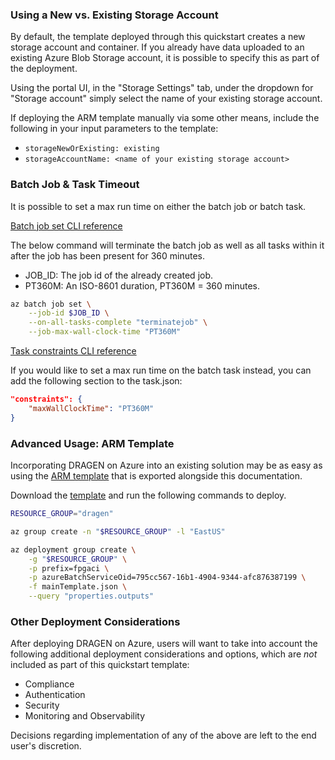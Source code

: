### Using a New vs. Existing Storage Account

By default, the template deployed through this quickstart creates a new storage account and container.  If you already have data uploaded to an existing Azure Blob Storage account, it is possible to specify this as part of the deployment.

Using the portal UI, in the "Storage Settings" tab, under the dropdown for "Storage account" simply select the name of your existing storage account.

If deploying the ARM template manually via some other means, include the following in your input parameters to the template:

* `storageNewOrExisting: existing`
* `storageAccountName: <name of your existing storage account>`

### Batch Job & Task Timeout

It is possible to set a max run time on either the batch job or batch task.

[Batch job set CLI reference](https://docs.microsoft.com/en-us/cli/azure/batch/job?view=azure-cli-latest#az_batch_job_set)

The below command will terminate the batch job as well as all tasks within
it after the job has been present for 360 minutes.

* JOB_ID: The job id of the already created job.
* PT360M: An ISO-8601 duration, PT360M = 360 minutes.

```sh
az batch job set \
    --job-id $JOB_ID \
    --on-all-tasks-complete "terminatejob" \
    --job-max-wall-clock-time "PT360M"
```

[Task constraints CLI reference](https://docs.microsoft.com/en-us/rest/api/batchservice/task/add#taskconstraints)

If you would like to set a max run time on the batch task instead, you can add
the following section to the task.json:

```json
"constraints": {
    "maxWallClockTime": "PT360M"
}
```

### Advanced Usage: ARM Template

Incorporating DRAGEN on Azure into an existing solution may be as easy as using the [ARM template](https://github.com/Illumina/dragen-azure-quickstart/blob/gh-pages/{{site.dragen_version}}/mainTemplate.json) that is exported alongside this documentation.

Download the [template](https://github.com/Illumina/dragen-azure-quickstart/blob/gh-pages/{{site.dragen_version}}/mainTemplate.json) and run the following commands to deploy.

```sh
RESOURCE_GROUP="dragen"

az group create -n "$RESOURCE_GROUP" -l "EastUS"

az deployment group create \
    -g "$RESOURCE_GROUP" \
    -p prefix=fpgaci \
    -p azureBatchServiceOid=795cc567-16b1-4904-9344-afc876387199 \
    -f mainTemplate.json \
    --query "properties.outputs"
```

### Other Deployment Considerations

After deploying DRAGEN on Azure, users will want to take into account the following additional deployment considerations and options, which are *not* included as part of this quickstart template:

* Compliance
* Authentication
* Security
* Monitoring and Observability

Decisions regarding implementation of any of the above are left to the end user's discretion.
